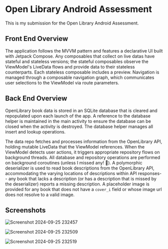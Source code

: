 ﻿# Open Library Android Assessment

 This is my submission for the Open Library Android Assessment.

## Front End Overview
  The application follows the MVVM pattern and features a declarative UI built with Jetpack Compose. Any composables that collect on live datas have stateful and stateless versions; the stateful composables observe the ViewModel's LiveData flows and provide data to their stateless counterparts. Each stateless composable includes a preview. Navigation is managed through a composable navigation graph, which communicates user selections to the ViewModel via route parameters.

## Back End Overview
  OpenLibrary book data is stored in an SQLite database that is cleared and repopulated upon each launch of the app. A reference to the database helper is maintained in the main activity to ensure the database can be closed when the activity is destroyed. The database helper manages all insert and lookup operations.
  
  The data repo fetches and processes information from the OpenLibrary API, holding mutable LiveData that the ViewModel references. When the ViewModel detects user actions, it triggers appropriate repository flows on background threads. All database and repository operations are performed on background coroutines (unless I missed any! 😬). A polymorphic deserializer is used to read book descriptions from the OpenLibrary API, accommodating the varying locations of descriptions within API responses-- any book that lacks a description (or has a description that is missed by the deserializer) reports a missing description. A placeholder image is provided for any book that does not have a `cover_i` field or whose image url does not resolve to a valid image.

## Screenshots

![Screenshot 2024-09-25 232457](https://github.com/user-attachments/assets/ef339406-6c4b-4bab-85df-2777190881e6)

![Screenshot 2024-09-25 232509](https://github.com/user-attachments/assets/928f180c-40ff-42de-8254-d2d7cf3fda4c)

![Screenshot 2024-09-25 232519](https://github.com/user-attachments/assets/2cb4fb08-5c8a-4bd1-93a6-7d6519ff1ce3)
